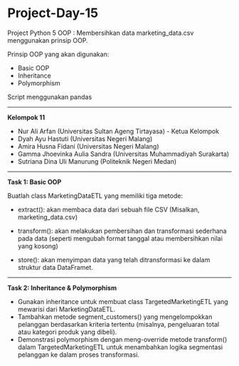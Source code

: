 # Project-Day-15
Project Python 5 OOP : Membersihkan data marketing_data.csv menggunakan prinsip OOP.

Prinsip OOP yang akan digunakan:
- Basic OOP
- Inheritance
- Polymorphism

Script menggunakan pandas

---
**Kelompok 11**
- Nur Ali Arfan (Universitas Sultan Ageng Tirtayasa) - Ketua Kelompok
- Dyah Ayu Hastuti (Universitas Negeri Malang)
- Amira Husna Fidani (Universitas Negeri Malang)
- Gamma Jhoevinka Aulia Sandra (Universitas Muhammadiyah Surakarta)
- Sutriana Dina Uli Manurung (Politeknik Negeri Medan)

---
**Task 1: Basic OOP**

Buatlah class MarketingDataETL yang memiliki tiga metode:

*   extract(): akan membaca data dari sebuah file CSV (Misalkan, marketing_data.csv)

*   transform(): akan melakukan pembersihan dan transformasi sederhana pada data (seperti mengubah format tanggal atau membersihkan nilai yang kosong)

*   store(): akan menyimpan data yang telah ditransformasi ke dalam struktur data DataFramet.

---
**Task 2: Inheritance & Polymorphism**

*   Gunakan inheritance untuk membuat class TargetedMarketingETL yang mewarisi dari MarketingDataETL.
*   Tambahkan metode segment_customers() yang mengelompokkan pelanggan berdasarkan kriteria tertentu (misalnya, pengeluaran total atau kategori produk yang dibeli).
*   Demonstrasi polymorphism dengan meng-override metode transform() dalam TargetedMarketingETL untuk menambahkan logika segmentasi pelanggan ke dalam proses transformasi.
